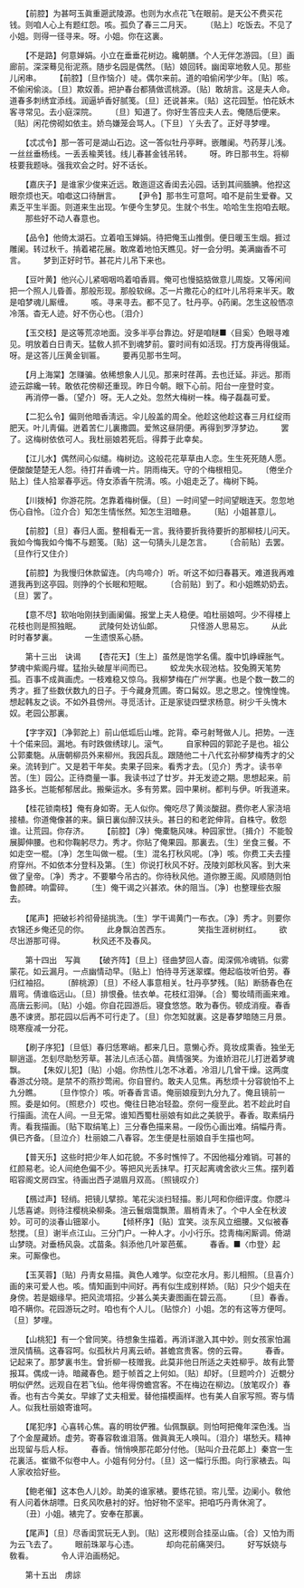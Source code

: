<!-- { "loadSidebar": true } -->
　　【前腔】为甚呵玉眞重遡武陵源。也则为水点花飞在眼前。是天公不费买花钱。则咱人心上有题红怨。咳。孤负了春三二月天。 
　　〔贴上〕吃饭去。不见了小姐。则得一径寻来。呀。小姐。你在这裏。 

　　【不是路】何意婵娟。小立在垂垂花树边。纔朝膳。个人无伴怎游园。〔旦〕画廊前。深深蓦见衔泥燕。随步名园是偶然。〔贴〕娘回转。幽闺窣地敎人见。那些儿闲串。 
　　【前腔】〔旦作恼介〕唗。偶尔来前。道的咱偷闲学少年。〔贴〕咳。不偷闲偷淡。〔旦〕欺奴善。把护春台都猜做谎桃源。〔贴〕敢胡言。这是夫人命。道春多刺绣宜添线。润逼垆香好腻笺。〔旦〕还说甚来。〔贴〕这花园堑。怕花妖木客寻常见。去小庭深院。 
　　〔旦〕知道了。你好生答应夫人去。俺随后便来。〔贴〕闲花傍砌如依主。娇鸟嫌笼会骂人。〔下旦〕丫头去了。正好寻梦哩。 

　　【忒忒令】那一答可是湖山石边。这一答似牡丹亭畔。嵌雕阑。芍药芽儿浅。一丝丝垂杨线。一丢丢楡荚钱。线儿春甚金钱吊转。 
　　呀。昨日那书生。将柳枝要我题咏。强我欢会之时。好不话长。 

　　【嘉庆子】是谁家少俊来近远。敢迤逗这香闺去沁园。话到其间腼腆。他揑这眼奈烦也天。咱噷这口待酬言。 
　　【尹令】那书生可意呵。咱不是前生爱眷。又素乏平生半面。则道来生出现。乍便今生梦见。生就个书生。哈哈生生抱咱去眠。 
　　那些好不动人春意也。 

　　【品令】他倚太湖石。立着咱玉婵娟。待把俺玉山推倒。便日暖玉生烟。捱过雕阑。转过秋千。掯着裙花展。敢席着地怕天瞧见。好一会分明。美满幽香不可言。 
　　梦到正好时节。甚花片儿吊下来也。 

　　【豆叶黄】他兴心儿紧咽咽呜着咱香肩。俺可也慢掂掂做意儿周旋。又等闲间把一个照人儿昏善。那般形现。那般软绵。忑一片撒花心的红叶儿吊将来半天。敢是咱梦魂儿厮缠。 
　　咳。寻来寻去。都不见了。牡丹亭。药阑。怎生这般恓凉冷落。杳无人迹。好不伤心也。〔泪介〕 

　　【玉交枝】是这等荒凉地面。没多半亭台靠边。好是咱瞇■〈目奚〉色眼寻难见。明放着白日靑天。猛敎人抓不到魂梦前。霎时间有如活现。打方旋再得俄延。呀。是这答儿压黄金钏匾。 
　　要再见那书生呵。 

　　【月上海棠】怎赚骗。依稀想象人儿见。那来时荏苒。去也迁延。非远。那雨迹云踪纔一转。敢依花傍柳还重现。昨日今朝。眼下心前。阳台一座登时变。 
　　再消停一番。〔望介〕呀。无人之处。忽然大梅树一株。梅子磊磊可爱。 

　　【二犯么令】偏则他暗香淸远。伞儿般盖的周全。他趁这他趁这春三月红绽雨肥天。叶儿靑偏。迸着苦仁儿裏撒圆。爱煞这昼阴便。再得到罗浮梦边。 
　　罢了。这梅树依依可人。我杜丽娘若死后。得葬于此幸矣。 

　　【江儿水】偶然间心似缱。梅树边。这般花花草草由人恋。生生死死随人愿。便酸酸楚楚无人怨。待打幷香魂一片。阴雨梅天。守的个梅根相见。 
　　〔倦坐介贴上〕佳人拾翠春亭远。侍女添香午院淸。咳。小姐走乏了。梅树下盹。 

　　【川拨棹】你游花院。怎靠着梅树偃。〔旦〕一时间望一时间望眼连天。忽忽地伤心自怜。〔泣介合〕知怎生情怅然。知怎生泪暗悬。 
　　〔贴〕小姐甚意儿。 

　　【前腔】〔旦〕春归人面。整相看无一言。我待要折我待要折的那柳枝儿问天。我如今悔我如今悔不与题笺。〔贴〕这一句猜头儿是怎言。 
　　〔合前贴〕去罢。〔旦作行又住介〕 

　　【前腔】为我慢归休款留连。〔内鸟啼介〕听。听这不如归春暮天。难道我再难道我再到这亭园。则挣的个长眠和短眠。 
　　〔合前贴〕到了。和小姐瞧奶奶去。〔旦〕罢了。 

　　【意不尽】软咍咍刚扶到画阑偏。报堂上夫人稳便。咱杜丽娘呵。少不得楼上花枝也则是照独眠。 
　　武陵何处访仙郞。　　　　只怪游人思易忘。 
　　从此时时春梦裏。　　　　一生遗恨系心肠。 

　　第十三出　诀谒 
　　【杏花天】〔生上〕虽然是饱学名儒。腹中饥峥嵘胀气。梦魂中紫阁丹墀。猛抬头破屋半间而已。 
　　蛟龙失水砚池枯。狡兔腾天笔势孤。百事不成眞画虎。一枝难稳又惊乌。我柳梦梅在广州学裏。也是个数一数二的秀才。捱了些数伏数九的日子。于今藏身荒圃。寄口髯奴。思之思之。惶愧惶愧。想起韩友之谈。不如外县傍州。寻觅活计。正是家徒四壁求杨意。树少千头愧木奴。老园公那裏。 

　　【字字双】〔净郭跎上〕前山低坬后山堆。跎背。牵弓射弩做人儿。把势。一连十个偌来回。漏地。有时跌做绣球儿。滚气。 
　　自家种园的郭跎子是也。祖公公郭橐駞。从唐朝柳员外来柳州。我因兵乱。跟随他二十八代玄孙柳梦梅秀才的父亲。流转到广。又是若干年矣。卖果子回来。看秀才去。〔见介〕秀才。读书辛苦。〔生〕园公。正待商量一事。我读书过了廿岁。并无发迹之期。思想起来。前路多长。岂能郁郁居此。搬柴运水。多有劳累。园中果树。都判与伊。听我道来。 

　　【桂花锁南枝】俺有身如寄。无人似你。俺吃尽了黄淡酸甜。费你老人家浇培接植。你道俺像甚的来。鎭日裏似醉汉扶头。甚日的和老跎伸背。自株守。敎怨谁。让荒园。你存济。 
　　【前腔】〔净〕俺橐駞风味。种园家世。〔揖介〕不能彀展脚伸腰。也和你鞠躬尽力。秀才。你贴了俺果园。那裏去。〔生〕坐食三餐。不如走空一棍。〔净〕怎生叫做一棍。〔生〕混名打秋风呢。〔净〕咳。你费工夫去撞府穿州。不如依本分登科及第。〔生〕你说打秋风不好。茂陵刘郞秋风客。到大来做了皇帝。〔净〕秀才。不要攀今吊古的。你待秋风他。道你滕王阁。风顺随则怕鲁颜碑。响雷碎。 
　　〔生〕俺干谒之兴甚浓。休的阻当。〔净〕也整理些衣服去。 

　　【尾声】把破衫衿彻骨搥挑洗。〔生〕学干谒黄门一布衣。〔净〕秀才。则要你衣锦还乡俺还见的你。 
　　此身飘泊苦西东。　　　　笑指生涯树树红。 
　　欲尽出游那可得。　　　　秋风还不及春风。 

　　第十四出　写眞 
　　【破齐阵】〔旦上〕径曲梦回人杳。闺深佩冷魂销。似雾蒙花。如云漏月。一点幽情动早。〔贴上〕怕待寻芳迷翠蝶。倦起临妆听伯劳。春归红袖招。 
　　〔醉桃源〕〔旦〕不经人事意相关。牡丹亭梦残。〔贴〕断肠春色在眉弯。倩谁临远山。〔旦〕排恨叠。怯衣单。花枝红泪弹。〔合〕蜀妆晴雨画来难。高唐云影间。〔贴〕小姐。你自花园游后。寝食悠悠。敢为春伤。顿成消瘦。春香愚不谏贤。那花园以后再不可行走了。〔旦〕你怎知就裏。这是春梦暗随三月景。晓寒瘦减一分花。 

　　【刷子序犯】〔旦低〕春归恁寒峭。都来几日。意懒心乔。竟妆成熏香。独坐无聊逍遥。怎刬尽助愁芳草。甚法儿点活心苗。眞情强笑。为谁娇泪花儿打迸着梦魂飘。 
　　【朱奴儿犯】〔贴〕小姐。你热性儿怎不冰着。冷泪儿几曾干燥。这两度春游忒分晓。是禁不的燕抄莺闹。你自窨约。敢夫人见焦。再愁烦十分容貌怕不上九分瞧。 
　　〔旦作惊介〕咳。听春香言语。俺丽娘瘦到九分九了。俺且镜前一照。委是如何。〔照悲介〕哎也。俺往日艳冶轻盈。奈何一瘦至此。若不趁此时自行描画。流在人间。一旦无常。谁知西蜀杜丽娘有如此之美貌乎。春香。取素绢丹靑。看我描画。〔贴下取绢笔上〕三分春色描来易。一段伤心画出难。绢幅丹靑。俱已齐备。〔旦泣介〕杜丽娘二八春容。怎生便是杜丽娘自手生描也呵。 

　　【普天乐】这些时把少年人如花貌。不多时憔悴了。不因他福分难销。可甚的红颜易老。论人间绝色偏不少。等把风光丢抺早。打灭起离魂舍欲火三焦。摆列着昭容阁文房四宝。待画出西子湖眉月双高。〔照镜叹介〕 

　　【鴈过声】轻绡。把镜儿擘掠。笔花尖淡扫轻描。影儿呵和你细评度。你腮斗儿恁喜谑。则待注樱桃染柳条。渲云鬟烟霭飘萧。眉梢青未了。个中人全在秋波妙。可可的淡春山钿翠小。 
　　【倾杯序】〔贴〕宜笑。淡东风立细腰。又似被春愁搅。〔旦〕谢半点江山。三分门户。一种人才。小小行乐。捻靑梅闲厮调。倚湖山梦晓。对垂杨风袅。忒苗条。斜添他几叶翠芭蕉。 
　　春香。■〈巾登〉起来。可厮像也。 

　　【玉芙蓉】〔贴〕丹靑女易描。眞色人难学。似空花水月。影儿相照。〔旦喜介〕画的来可爱人也。咳。情知画到中间好。再有似生成别样娇。〔贴〕只少个姐夫在身傍。若是姻缘早。把风流壻招。少甚么美夫妻图画在碧云高。 
　　〔旦〕春香。咱不瞒你。花园游玩之时。咱也有个人儿。〔贴惊介〕小姐。怎的有这等方便呵。〔旦〕梦哩。 

　　【山桃犯】有一个曾同笑。待想象生描着。再消详邈入其中妙。则女孩家怕漏泄风情稿。这春容呵。似孤秋片月离云峤。甚蟾宫贵客。傍的云霄。 
　　春香。记起来了。那梦裏书生。曾折柳一枝赠我。此莫非他日所适之夫姓柳乎。故有此警报耳。偶成一诗。暗藏春色。题于帧首之上何如。〔贴〕却好。〔旦题吟介〕近覩分明似俨然。远观自在若飞仙。他年得傍蟾宫客。不在梅边在柳边。〔放笔叹介〕春香。也有古今美女。早嫁了丈夫相爱。替他描模画样。也有美人自家写照。寄与情人。似我杜丽娘寄谁呵。 

　　【尾犯序】心喜转心焦。喜的明妆俨雅。仙佩飘飖。则怕呵把俺年深色浅。当了个金屋藏娇。虚劳。寄春容敎谁泪落。做眞眞无人唤叫。〔泪介〕堪愁夭。精神出现留与后人标。 
　　春香。悄悄唤那花郞分付他。〔贴叫介丑花郞上〕秦宫一生花裏活。崔徽不似卷中人。小姐有何分付。〔旦〕这一幅行乐图。向行家裱去。叫人家收拾好些。 

　　【鲍老催】这本色人儿妙。助美的谁家裱。要练花锁。帘儿莹。边阑小。敎他有人问着休胡嘌。日炙风吹悬衬的好。怕好物不坚牢。把咱巧丹靑休涴了。 
　　〔丑〕小姐。裱完了。安奉在那裏。 

　　【尾声】〔旦〕尽香闺赏玩无人到。〔贴〕这形模则合挂巫山庙。〔合〕又怕为雨为云飞去了。 
　　眼前珠翠与心违。　　　　却向花前痛哭归。 
　　好写妖娆与敎看。　　　　令人评泊画杨妃。 

　　第十五出　虏誴 
